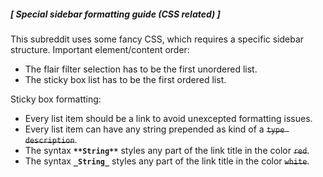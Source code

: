 ##### [ Special sidebar formatting guide (CSS related) ]

This subreddit uses some fancy CSS, which requires a specific sidebar structure.
Important element/content order:
- The flair filter selection has to be the first unordered list.
- The sticky box list has to be the first ordered list.

Sticky box formatting:
- Every list item should be a link to avoid unexcepted formatting issues.
- Every list item can have any string prepended as kind of a ~~`type description`~~.
- The syntax **`**String**`** styles any part of the link title in the color ~~`red`~~.
- The syntax **`_String_`** styles any part of the link title in the color ~~`white`~~.